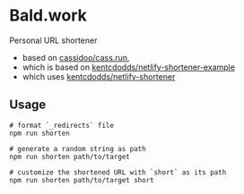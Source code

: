 # Bald.work

Personal URL shortener

- based on [cassidoo/cass.run](https://github.com/cassidoo/cass.run),
- which is based on [kentcdodds/netlify-shortener-example](https://github.com/kentcdodds/netlify-shortener-example)
- which uses [kentcdodds/netlify-shortener](https://github.com/kentcdodds/netlify-shortener)

## Usage

```shell
# format `_redirects` file
npm run shorten

# generate a random string as path
npm run shorten path/to/target

# customize the shortened URL with `short` as its path
npm run shorten path/to/target short

```
